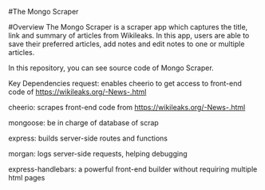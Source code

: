 
#The Mongo Scraper

#Overview
The Mongo Scraper is a scraper app which captures the title, link and summary of articles from Wikileaks. In this app, users are able to save their preferred articles, add notes and edit notes to one or multiple articles.

In this repository, you can see source code of Mongo Scraper.

Key Dependencies
request: enables cheerio to get access to front-end code of https://wikileaks.org/-News-.html

cheerio: scrapes front-end code from https://wikileaks.org/-News-.html

mongoose: be in charge of database of scrap

express: builds server-side routes and functions

morgan: logs server-side requests, helping debugging

express-handlebars: a powerful front-end builder without requiring multiple html pages